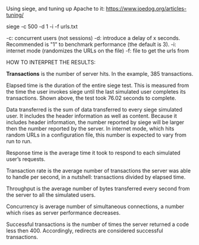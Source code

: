 Using siege, and tuning up Apache to it: https://www.joedog.org/articles-tuning/

siege -c 500 -d 1 -i -f urls.txt

-c: concurrent users (not sessions)
-d: introduce a delay of x seconds. Recommended is "1" to benchmark performance (the default is 3). 
-i: internet mode (randomizes the URLs on the file) 
-f: file to get the urls from



HOW TO INTERPRET THE RESULTS: 

**Transactions** is the number of server hits. In the example, 385 transactions.

Elapsed time is the duration of the entire siege test. This is measured from the time the user invokes siege until the last simulated user completes its transactions. Shown above, the test took 76.02 seconds to complete.

Data transferred is the sum of data transferred to every siege simulated user. It includes the header information as well as content. Because it includes header information, the number reported by siege will be larger then the number reported by the server. In internet mode, which hits random URLs in a configuration file, this number is expected to vary from run to run.

Response time is the average time it took to respond to each simulated user’s requests.

Transaction rate is the average number of transactions the server was able to handle per second, in a nutshell: transactions divided by elapsed time.

Throughput is the average number of bytes transferred every second from the server to all the simulated users.

Concurrency is average number of simultaneous connections, a number which rises as server performance decreases.

Successful transactions is the number of times the server returned a code less then 400. Accordingly, redirects are considered successful transactions.



